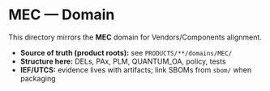# MEC — Domain

This directory mirrors the **MEC** domain for Vendors/Components alignment.

- **Source of truth (product roots):** see `PRODUCTS/**/domains/MEC/`
- **Structure here:** DELs, PAx, PLM, QUANTUM_OA, policy, tests
- **IEF/UTCS:** evidence lives with artifacts; link SBOMs from `sbom/` when packaging
